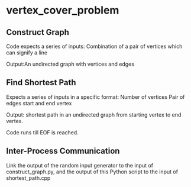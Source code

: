 # vertex_cover_problem

## Construct Graph
Code expects a series of inputs:
Combination of a pair of vertices which can signify a line

Output:An undirected graph with vertices and edges

## Find Shortest Path
Expects a series of inputs in a specific format:
Number of vertices Pair of edges start and end vertex

Output: shortest path in an undirected graph from starting vertex to end vertex.

Code runs till EOF is reached.

## Inter-Process Communication
Link the output of the random input generator to the input of construct_graph.py, and the output of this Python script to the input of shortest_path.cpp
